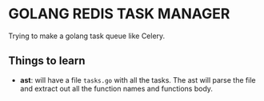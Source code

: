 # GOLANG REDIS TASK MANAGER 

Trying to make a golang task queue like Celery. 

## Things to learn 

- **ast**: will have a file `tasks.go` with all the tasks. The ast will parse the file and extract out 
all the function names and functions body. 

